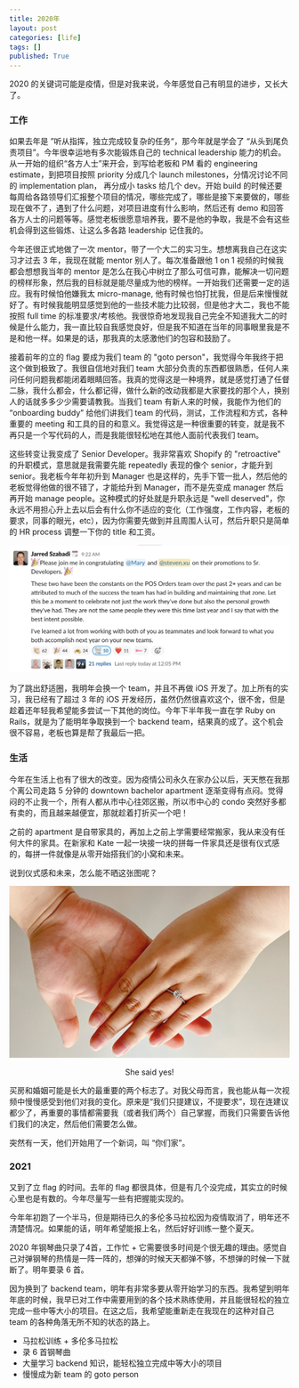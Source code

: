 ```yaml
---
title: 2020年
layout: post
categories: [life]
tags: []
published: True
---
```


2020 的关键词可能是疫情，但是对我来说，今年感觉自己有明显的进步，又长大了。

### 工作

如果去年是 ”听从指挥，独立完成较复杂的任务“，那今年就是学会了 “从头到尾负责项目”。今年很幸运地有多次能锻炼自己的 technical leadership 能力的机会。从一开始的组织“各方人士”来开会，到写给老板和 PM 看的 engineering estimate，到把项目按照 priority 分成几个 launch milestones，分情况讨论不同的 implementation plan， 再分成小 tasks 给几个 dev。开始 build 的时候还要每周给各路领导们汇报整个项目的情况，哪些完成了，哪些是接下来要做的，哪些现在做不了，遇到了什么问题，对项目进度有什么影响，然后还有 demo 和回答各方人士的问题等等。感觉老板很愿意培养我，要不是他的争取，我是不会有这些机会得到这些锻炼、让这么多各路 leadership 记住我的。

今年还很正式地做了一次 mentor，带了一个大二的实习生。想想离我自己在这实习才过去 3 年，我现在就能 mentor 别人了。每次准备跟他 1 on 1 视频的时候我都会想想我当年的 mentor 是怎么在我心中树立了那么可信可靠，能解决一切问题的榜样形象，然后我的目标就是能尽量成为他的榜样。一开始我们还需要一定的适应。我有时候怕他嫌我太 micro-manage, 他有时候也怕打扰我，但是后来慢慢就好了。有时候我能明显感觉到他的一些技术能力比较弱，但是他才大二，我也不能按照 full time 的标准要求/考核他。我很惊奇地发现我自己完全不知道我大二的时候是什么能力，我一直比较自我感觉良好，但是我不知道在当年的同事眼里我是不是和他一样。如果是的话，那我真的太感激他们的包容和鼓励了。

接着前年的立的 flag 要成为我们 team 的 "goto person"，我觉得今年我终于把这个做到极致了。我很自信地对我们 team 大部分负责的东西都很熟悉，任何人来问任何问题我都能闭着眼睛回答。我真的觉得这是一种境界，就是感觉打通了任督二脉，我什么都会，什么都记得，做什么新的改动我都是大家要找的那个人，换别人的话就多多少少需要请教我。当我们 team 有新人来的时候，我能作为他们的 “onboarding buddy” 给他们讲我们 team 的代码，测试，工作流程和方式，各种重要的 meeting 和工具的目的和意义。我觉得这是一种很重要的转变，就是我不再只是一个写代码的人，而是我能很轻松地在其他人面前代表我们 team。

这些转变让我变成了 Senior Developer。我非常喜欢 Shopify 的 "retroactive" 的升职模式，意思就是我需要先能 repeatedly 表现的像个 senior，才能升到 senior。我老板今年年初升到 Manager 也是这样的，先手下管一批人，然后他的老板觉得他做的很不错了，才能给升到 Manager，而不是先变成 manager 然后再开始 manage people。这种模式的好处就是升职永远是 "well deserved"，你永远不用担心升上去以后会有什么你不适应的变化（工作强度，工作内容，老板的要求，同事的眼光，etc），因为你需要先做到并且周围人认可，然后升职只是简单的 HR process 调整一下你的 title 和工资。

![senior developer](/assets/seniordeveloper.png)

为了跳出舒适圈，我明年会换一个 team，并且不再做 iOS 开发了。加上所有的实习，我已经有了超过 3 年的 iOS 开发经历，虽然仍然很喜欢这个，很不舍，但是趁着还年轻我希望能多尝试一下其他的岗位。今年下半年我一直在学 Ruby on Rails，就是为了能明年争取换到一个 backend team，结果真的成了。这个机会很不容易，老板也算是帮了我最后一把。

### 生活

今年在生活上也有了很大的改变。因为疫情公司永久在家办公以后，天天憋在我那个离公司走路 5 分钟的 downtown bachelor apartment 逐渐变得有点闷。觉得闷的不止我一个，所有人都从市中心往郊区搬，所以市中心的 condo 突然好多都有卖的，而且越来越便宜，那就趁着打折买一个吧！

之前的 apartment 是自带家具的，再加上之前上学需要经常搬家，我从来没有任何大件的家具。在新家和 Kate 一起一块接一块的拼每一件家具还是很有仪式感的，每拼一件就像是从零开始搭我们的小窝和未来。

说到仪式感和未来，怎么能不晒这张图呢？

![engagement](/assets/engagement.jpg)

<p style="text-align: center">She said yes!</p>

买房和婚姻可能是长大的最重要的两个标志了。对我父母而言，我也能从每一次视频中慢慢感受到他们对我的变化。原来是“我们只提建议，不提要求”，现在连建议都少了，再重要的事情都需要我（或者我们两个）自己掌握，而我们只需要告诉他们我们的决定，然后他们需要怎么做。

突然有一天，他们开始用了一个新词，叫 “你们家”。

### 2021

又到了立 flag 的时间。去年的 flag 都很具体，但是有几个没完成，其实立的时候心里也是有数的。今年尽量写一些有把握能实现的。

今年年初跑了一个半马，但是期待已久的多伦多马拉松因为疫情取消了，明年还不清楚情况。如果能的话，明年希望能报上名，然后好好训练一整个夏天。

2020 年钢琴曲只录了4首，工作忙 + 它需要很多时间是个很无趣的理由。感觉自己对弹钢琴的热情是一阵一阵的，想弹的时候天天都弹不够，不想弹的时候一下就断了。明年要录 6 首。

因为换到了 backend team，明年有非常多要从零开始学习的东西。我希望到明年年底的时候，我早已对工作中需要用到的各个技术熟练使用，并且能很轻松的独立完成一些中等大小的项目。在这之后，我希望能重新走在我现在的这种对自己 team 的各种角落无所不知的状态的路上。

- 马拉松训练 + 多伦多马拉松
- 录 6 首钢琴曲
- 大量学习 backend 知识，能轻松独立完成中等大小的项目
- 慢慢成为新 team 的 goto person
